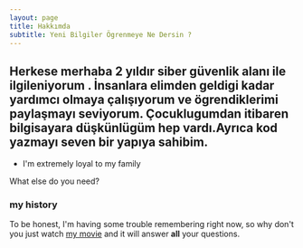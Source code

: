 ```yaml
---
layout: page
title: Hakkımda
subtitle: Yeni Bilgiler Ögrenmeye Ne Dersin ? 
---
```


Herkese merhaba 2 yıldır siber güvenlik alanı ile ilgileniyorum . İnsanlara elimden geldigi kadar yardımcı olmaya çalışıyorum ve ögrendiklerimi paylaşmayı seviyorum.
Çocuklugumdan itibaren bilgisayara düşkünlügüm hep vardı.Ayrıca kod yazmayı seven bir yapıya sahibim.
- 
- I'm extremely loyal to my family

What else do you need?

### my history

To be honest, I'm having some trouble remembering right now, so why don't you just watch [my movie](https://en.wikipedia.org/wiki/The_Princess_Bride_%28film%29) and it will answer **all** your questions.
